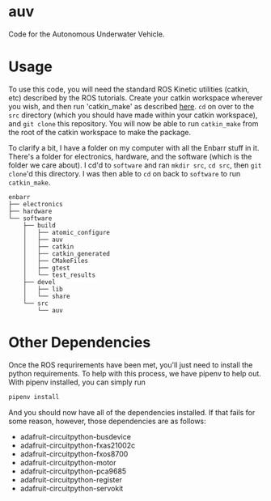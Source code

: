 # auv
Code for the Autonomous Underwater Vehicle.

# Usage
To use this code, you will need the standard ROS Kinetic utilities (catkin, etc) described by the ROS tutorials. Create your catkin workspace wherever you wish, and then run 'catkin_make' as described [here](https://wiki.ros.org/catkin/Tutorials/create_a_workspace). `cd` on over to the `src` directory (which you should have made within your catkin workspace), and `git clone` this repository. You will now be able to run `catkin_make` from the root of the catkin workspace to make the package.

To clarify a bit, I have a folder on my computer with all the Enbarr stuff in it. There's a folder for electronics, hardware, and the software (which is the folder we care about). I cd'd to `software` and ran `mkdir src`, `cd src`, then `git clone`'d this directory. I was then able to `cd` on back to `software` to run `catkin_make`.

```
enbarr
├── electronics
├── hardware
└── software
    ├── build
    │   ├── atomic_configure
    │   ├── auv
    │   ├── catkin
    │   ├── catkin_generated
    │   ├── CMakeFiles
    │   ├── gtest
    │   └── test_results
    ├── devel
    │   ├── lib
    │   └── share
    └── src
        └── auv

```

# Other Dependencies
Once the ROS requrirements have been met, you'll just need to install the python requirements. To help with this process, we have pipenv to help out. With pipenv installed, you can simply run 

```bash
pipenv install 
```

And you should now have all of the dependencies installed. If that fails for some reason, however, those dependencies are as follows:

- adafruit-circuitpython-busdevice
- adafruit-circuitpython-fxas21002c
- adafruit-circuitpython-fxos8700
- adafruit-circuitpython-motor
- adafruit-circuitpython-pca9685
- adafruit-circuitpython-register
- adafruit-circuitpython-servokit


